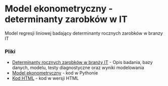 # Model ekonometryczny - determinanty zarobków w IT

Model regresji liniowej badający determinanty rocznych zarobków w branzy IT

### Pliki

- [Determinanty rocznych zarobków w branży IT](https://github.com/monikazimolzak/model-determinanty-zarobkow-it/blob/main/Opis%20modelu%20ekonometrycznego.pdf) - Opis badania, bazy danych, modelu, testy diagnostyczne oraz wyniki modelowania
- [Model ekonometryczny](https://github.com/monikazimolzak/model-determinanty-zarobkow-it/blob/main/Model%20ekonometryczny.ipynb) - kod w Pythonie
- [Kod HTML](https://github.com/monikazimolzak/model-determinanty-zarobkow-it/blob/main/Kod%20wersja%20html.html) - kod w wersji HTML